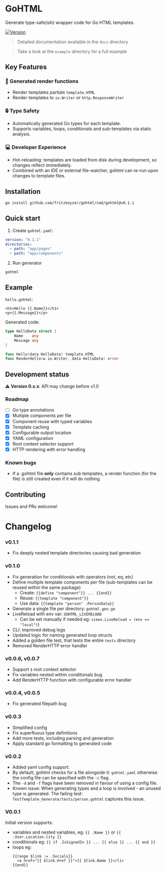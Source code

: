 # GoHTML
Generate type-safe(ish) wrapper code for Go HTML templates.

[![Version](https://img.shields.io/badge/version-v0.1.1-blue.svg)](https://github.com/fritzkeyzer/gohtml/tags)

> Detailed documentation available in the `docs` directory

> Take a look at the `example` directory for a full example

## Key Features

### 🚀 Generated render functions
  - Render templates partials `template.HTML`
  - Render templates to `io.Writer` or `http.ResponseWriter`

### 🔒 Type Safety
  - Automatically generated Go types for each template.
  - Supports variables, loops, conditionals and sub-templates via static analysis.

### 💻 Developer Experience
  - Hot-reloading: templates are loaded from disk during development, so changes reflect immediately.
  - Combined with an IDE or external file-watcher, gohtml can re-run upon changes to template files.

## Installation
```sh
go install github.com/fritzkeyzer/gohtml/cmd/gohtml@v0.1.1
```

## Quick start

1. Create `gohtml.yaml`:
```yaml
version: "0.1.1"
directories:
  - path: "app/pages"
  - path: "app/components"
```
2. Run generator
```shell
gohtml
```

## Example
`hello.gohtml`:
```gotemplate
<h1>Hello {{.Name}}</h1>
<p>{{.Message}}</p>
```
Generated code:
```go
type HelloData struct {
    Name    any
    Message any
}

func Hello(data HelloData) template.HTML
func RenderHello(w io.Writer, data HelloData) error
```

## Development status
⚠️ **Version 0.x.x**: API may change before v1.0

### Roadmap
- [ ] Go type annotations
- [x] Multiple components per file
- [x] Component reuse with typed variables
- [x] Template caching
- [x] Configurable output location
- [x] YAML configuration
- [x] Root context selector support
- [x] HTTP rendering with error handling

### Known bugs
- If a .gohtml file **only** contains sub templates, a render function (for the file) is still created even if it will do nothing

## Contributing
Issues and PRs welcome!

# Changelog

### v0.1.1
- Fix deeply nested template directories causing bad generation

### v0.1.0
- Fix generation for conditionals with operators (not, eq, etc)
- Define multiple template components per file (sub-templates can be reused within the same package)
    - Create: `{{define "component"}} ... {{end}}`
    - Reuse: `{{template "component"}}`
    - Use data: `{{template "person" .PersonData}}`
- Generate a single file per directory: `gohtml.gen.go`
- LiveReload with env var: `GOHTML_LIVERELOAD`
    - Can be set manually if needed eg: `views.LiveReload = (env == "local")`)
- CLI: improved debug logs
- Updated logic for naming generated loop structs
- Added a golden file test, that tests the entire `tests` directory
- Removed RenderHTTP error handler

### v0.0.6, v0.0.7
- Support `$` root context selector
- Fix variables nested within conditionals bug
- Add RenderHTTP function with configurable error handler

### v0.0.4, v0.0.5
- Fix generated filepath bug

### v0.0.3
- Simplified config
- Fix superfluous type definitions
- Add more tests, including parsing and generation
- Apply standard go formatting to generated code

### v0.0.2
- Added yaml config support.
- By default, gohtml checks for a file alongside it: `gohtml.yaml` otherwise the config file can be specified with the `-c` flag.
- The `-d` and `-f` flags have been removed in favour of using a config file.
- Known issue: When generating types and a loop is involved - an unused type is generated. The failing test: `TestTemplate_Generate/tests/person.gohtml` captures this issue.

### V0.0.1
Initial version supports:
- variables and nested variables, eg: `{{ .Name }}` or `{{ .User.Location.City }}`
- conditionals eg: `{{ if .IsSignedIn }} ... {{ else }} ... {{ end }}`
- loops eg:
    ```gotemplate
    {{range $link := .Socials}}
      <a href="{{ $link.Href }}">{{ $link.Name }}</li>
    {{end}}
    ```